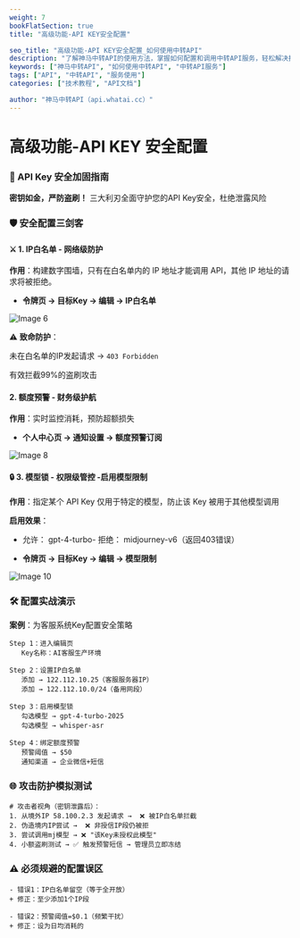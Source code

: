 ```yaml
---
weight: 7
bookFlatSection: true
title: "高级功能-API KEY安全配置"

seo_title: "高级功能-API KEY安全配置_如何使用中转API"
description: "了解神马中转API的使用方法，掌握如何配置和调用中转API服务，轻松解决接口调用难题。"
keywords: ["神马中转API", "如何使用中转API", "中转API服务"]
tags: ["API", "中转API", "服务使用"]
categories: ["技术教程", "API文档"]

author: "神马中转API（api.whatai.cc）"
---
```



# 高级功能-API KEY 安全配置

### **🔐 API Key 安全加固指南**

**密钥如金，严防盗刷！** 三大利刃全面守护您的API Key安全，杜绝泄露风险

### **🛡️ 安全配置三剑客**

#### **⚔️ 1. IP白名单 - 网络级防护**

**作用**：构建数字围墙，只有在白名单内的 IP 地址才能调用 API，其他 IP 地址的请求将被拒绝。

*   **令牌页 → 目标Key → 编辑 → IP白名单**

![Image 6](https://pic2.imgdd.cc/item/68cc0b20fcdff6548301c631.png)


⚠️ **致命防护**：

 未在白名单的IP发起请求 → `403 Forbidden`

 有效拦截99%的盗刷攻击

#### **2. 额度预警 - 财务级护航**

**作用**：实时监控消耗，预防超额损失

*   **个人中心页 → 通知设置 → 额度预警订阅**

![Image 8](https://pic2.imgdd.cc/item/68cc0a32fcdff6548301c454.png)


#### 🔒 3. 模型锁 - 权限级管控 -启用模型限制

**作用**：指定某个 API Key 仅用于特定的模型，防止该 Key 被用于其他模型调用

**启用效果**：

+ 允许： gpt-4-turbo- 拒绝： midjourney-v6（返回403错误）

*   **令牌页 → 目标Key → 编辑 → 模型限制**

![Image 10](https://pic2.imgdd.cc/item/68cc0b5dfcdff6548301c66d.png)


### **🛠️ 配置实战演示**

**案例**：为客服系统Key配置安全策略
```
Step 1：进入编辑页
   Key名称：AI客服生产环境
   
Step 2：设置IP白名单
   添加 → 122.112.10.25（客服服务器IP）
   添加 → 122.112.10.0/24（备用网段）

Step 3：启用模型锁
   勾选模型 → gpt-4-turbo-2025
   勾选模型 → whisper-asr

Step 4：绑定额度预警
   预警阈值 → $50
   通知渠道 → 企业微信+短信
```



### **🌐 攻击防护模拟测试**

```
# 攻击者视角（密钥泄露后）：
1. 从境外IP 58.100.2.3 发起请求 →  ❌ 被IP白名单拦截
2. 伪造境内IP尝试 →  ❌ 非授信IP段仍被拒
3. 尝试调用mj模型 → ❌ "该Key未授权此模型"
4. 小额盗刷测试 → ✅ 触发预警短信 → 管理员立即冻结

```

### **⚠️ 必须规避的配置误区**
```
- 错误1：IP白名单留空（等于全开放）
+ 修正：至少添加1个IP段

- 错误2：预警阈值=$0.1（频繁干扰）
+ 修正：设为日均消耗的
```